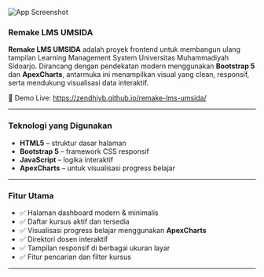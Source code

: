 ![App Screenshot](https://github.com/zendhiyb/remake-lms-umsida/blob/5ecaa8933e73c4dcd9c22c4a9ab5910c7688cd2d/image/imgae3.png)

### Remake LMS UMSIDA

**Remake LMS UMSIDA** adalah proyek frontend untuk membangun ulang tampilan Learning Management System Universitas Muhammadiyah Sidoarjo. Dirancang dengan pendekatan modern menggunakan **Bootstrap 5** dan **ApexCharts**, antarmuka ini menampilkan visual yang clean, responsif, serta mendukung visualisasi data interaktif.

🔗 Demo Live: https://zendhiyb.github.io/remake-lms-umsida/

---

### Teknologi yang Digunakan

- **HTML5** – struktur dasar halaman
- **Bootstrap 5** – framework CSS responsif
- **JavaScript** – logika interaktif
- **ApexCharts** – untuk visualisasi progress belajar

---

### Fitur Utama

- ✅ Halaman dashboard modern & minimalis
- ✅ Daftar kursus aktif dan tersedia
- ✅ Visualisasi progress belajar menggunakan **ApexCharts**
- ✅ Direktori dosen interaktif
- ✅ Tampilan responsif di berbagai ukuran layar
- ✅ Fitur pencarian dan filter kursus

---


